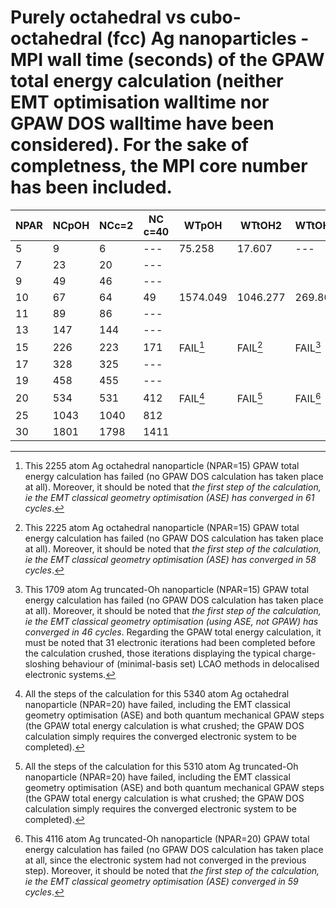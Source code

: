 # Purely octahedral vs cubo-octahedral (fcc) Ag nanoparticles - MPI wall time (seconds) of the GPAW total energy calculation (neither EMT optimisation walltime nor GPAW DOS walltime have been considered). For the sake of completness, the MPI core number has been included. 

|NPAR|NCpOH|NCc=2|NC c=40|WTpOH    |WTtOH2  |WTtOH40  |
|----|-----|-----|-------|---------|--------|---------|
|5   |9    |6    |   --- |75.258   |17.607  |  ---    |
|7   |23   |20   |   --- |         |        |         |
|9   |49   |46   |   --- |         |        |         |
|10  |67   |64   |    49 |1574.049 |1046.277|269.801  |
|11  |89   |86   |   --- |         |        |         |
|13  |147  |144  |   --- |         |        |         |
|15  |226  |223  |   171 |FAIL[^1] |FAIL[^2]|FAIL[^3] |
|17  |328  |325  |   --- |         |        |         |
|19  |458  |455  |   --- |         |        |         |
|20  |534  |531  |   412 |FAIL[^4] |FAIL[^5]|FAIL[^6] |
|25  |1043 |1040 |   812 |         |        |         |
|30  |1801 |1798 |  1411 |         |        |         |

[^1]: This 2255 atom Ag octahedral nanoparticle (NPAR=15) GPAW total energy calculation has failed (no GPAW DOS calculation has taken place at all). Moreover, it should be noted that *the first step of the calculation, ie the EMT classical geometry optimisation (ASE) has converged in 61 cycles*.

[^2]: This 2225 atom Ag octahedral nanoparticle (NPAR=15) GPAW total energy calculation has failed (no GPAW DOS calculation has taken place at all). Moreover, it should be noted that *the first step of the calculation, ie the EMT classical geometry optimisation (ASE) has converged in 58 cycles*.

[^3]: This 1709 atom Ag truncated-Oh nanoparticle (NPAR=15) GPAW total energy calculation has failed (no GPAW DOS calculation has taken place at all). Moreover, it should be noted that *the first step of the calculation, ie the EMT classical geometry optimisation (using ASE, not GPAW) has converged in 46 cycles*. Regarding the GPAW total energy calculation, it must be noted that 31 electronic iterations had been completed before the calculation crushed, those iterations displaying the typical charge-sloshing behaviour of (minimal-basis set) LCAO methods in delocalised electronic systems.  

[^4]: All the steps of the calculation for this 5340 atom Ag octahedral nanoparticle (NPAR=20) have failed, including the EMT classical geometry optimisation (ASE) and both quantum mechanical GPAW steps (the GPAW total energy calculation is what crushed; the GPAW DOS calculation simply requires the converged electronic system to be completed).

[^5]: All the steps of the calculation for this 5310 atom Ag truncated-Oh nanoparticle (NPAR=20) have failed, including the EMT classical geometry optimisation (ASE) and both quantum mechanical GPAW steps (the GPAW total energy calculation is what crushed; the GPAW DOS calculation simply requires the converged electronic system to be completed).

[^6]: This 4116 atom Ag truncated-Oh nanoparticle (NPAR=20) GPAW total energy calculation has failed (no GPAW DOS calculation has taken place at all, since the electronic system had not converged in the previous step). Moreover, it should be noted that *the first step of the calculation, ie the EMT classical geometry optimisation (ASE) converged in 59 cycles*.